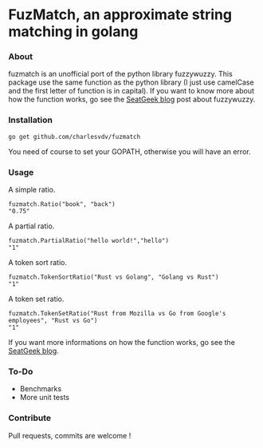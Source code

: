 # FuzMatch, an approximate string matching in golang

### About

fuzmatch is an unofficial port of the python library fuzzywuzzy. This package use the same function as the python library (I just use camelCase and the first letter of function is in capital). If you want to know more about how the function works, go see the [SeatGeek blog](http://chairnerd.seatgeek.com/fuzzywuzzy-fuzzy-string-matching-in-python/) post about fuzzywuzzy.


### Installation

    go get github.com/charlesvdv/fuzmatch

You need of course to set your GOPATH, otherwise you will have an error.

### Usage

A simple ratio.

    fuzmatch.Ratio("book", "back")
    "0.75"

A partial ratio.

    fuzmatch.PartialRatio("hello world!","hello")
    "1"

A token sort ratio.

    fuzmatch.TokenSortRatio("Rust vs Golang", "Golang vs Rust")
    "1"

A token set ratio.

    fuzmatch.TokenSetRatio("Rust from Mozilla vs Go from Google's employees", "Rust vs Go")
    "1"


If you want more informations on how the function works, go see the [SeatGeek blog](http://chairnerd.seatgeek.com/fuzzywuzzy-fuzzy-string-matching-in-python/).

### To-Do
- Benchmarks
- More unit tests

### Contribute

Pull requests, commits are welcome !
